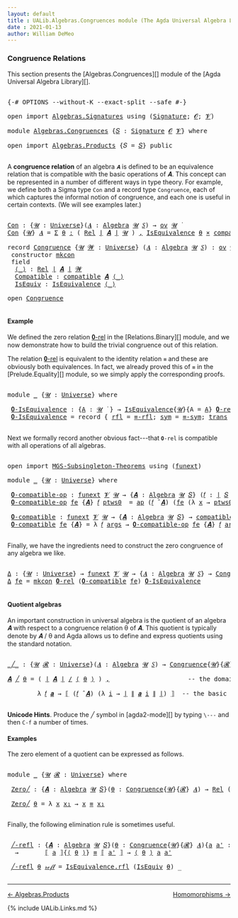 ```yaml
---
layout: default
title : UALib.Algebras.Congruences module (The Agda Universal Algebra Library)
date : 2021-01-13
author: William DeMeo
---
```


### <a id="congruence-relations">Congruence Relations</a>

This section presents the [Algebras.Congruences][] module of the [Agda Universal Algebra Library][].

<pre class="Agda">

<a id="320" class="Symbol">{-#</a> <a id="324" class="Keyword">OPTIONS</a> <a id="332" class="Pragma">--without-K</a> <a id="344" class="Pragma">--exact-split</a> <a id="358" class="Pragma">--safe</a> <a id="365" class="Symbol">#-}</a>

<a id="370" class="Keyword">open</a> <a id="375" class="Keyword">import</a> <a id="382" href="Algebras.Signatures.html" class="Module">Algebras.Signatures</a> <a id="402" class="Keyword">using</a> <a id="408" class="Symbol">(</a><a id="409" href="Algebras.Signatures.html#1299" class="Function">Signature</a><a id="418" class="Symbol">;</a> <a id="420" href="Prelude.Preliminaries.html#5600" class="Generalizable">𝓞</a><a id="421" class="Symbol">;</a> <a id="423" href="Universes.html#262" class="Generalizable">𝓥</a><a id="424" class="Symbol">)</a>

<a id="427" class="Keyword">module</a> <a id="434" href="Algebras.Congruences.html" class="Module">Algebras.Congruences</a> <a id="455" class="Symbol">{</a><a id="456" href="Algebras.Congruences.html#456" class="Bound">𝑆</a> <a id="458" class="Symbol">:</a> <a id="460" href="Algebras.Signatures.html#1299" class="Function">Signature</a> <a id="470" href="Prelude.Preliminaries.html#5600" class="Generalizable">𝓞</a> <a id="472" href="Universes.html#262" class="Generalizable">𝓥</a><a id="473" class="Symbol">}</a> <a id="475" class="Keyword">where</a>

<a id="482" class="Keyword">open</a> <a id="487" class="Keyword">import</a> <a id="494" href="Algebras.Products.html" class="Module">Algebras.Products</a> <a id="512" class="Symbol">{</a><a id="513" class="Argument">𝑆</a> <a id="515" class="Symbol">=</a> <a id="517" href="Algebras.Congruences.html#456" class="Bound">𝑆</a><a id="518" class="Symbol">}</a> <a id="520" class="Keyword">public</a>

</pre>

A **congruence relation** of an algebra `𝑨` is defined to be an equivalence relation that is compatible with the basic operations of 𝑨.  This concept can be represented in a number of different ways in type theory.  For example, we define both a Sigma type `Con` and a record type `Congruence`, each of which captures the informal notion of congruence, and each one is useful in certain contexts. (We will see examples later.)

<pre class="Agda">

<a id="Con"></a><a id="982" href="Algebras.Congruences.html#982" class="Function">Con</a> <a id="986" class="Symbol">:</a> <a id="988" class="Symbol">{</a><a id="989" href="Algebras.Congruences.html#989" class="Bound">𝓤</a> <a id="991" class="Symbol">:</a> <a id="993" href="Agda.Primitive.html#423" class="Function">Universe</a><a id="1001" class="Symbol">}(</a><a id="1003" href="Algebras.Congruences.html#1003" class="Bound">𝑨</a> <a id="1005" class="Symbol">:</a> <a id="1007" href="Algebras.Algebras.html#694" class="Function">Algebra</a> <a id="1015" href="Algebras.Congruences.html#989" class="Bound">𝓤</a> <a id="1017" href="Algebras.Congruences.html#456" class="Bound">𝑆</a><a id="1018" class="Symbol">)</a> <a id="1020" class="Symbol">→</a> <a id="1022" href="Algebras.Products.html#1999" class="Function">ov</a> <a id="1025" href="Algebras.Congruences.html#989" class="Bound">𝓤</a> <a id="1027" href="Universes.html#403" class="Function Operator">̇</a>
<a id="1029" href="Algebras.Congruences.html#982" class="Function">Con</a> <a id="1033" class="Symbol">{</a><a id="1034" href="Algebras.Congruences.html#1034" class="Bound">𝓤</a><a id="1035" class="Symbol">}</a> <a id="1037" href="Algebras.Congruences.html#1037" class="Bound">𝑨</a> <a id="1039" class="Symbol">=</a> <a id="1041" href="MGS-MLTT.html#3074" class="Function">Σ</a> <a id="1043" href="Algebras.Congruences.html#1043" class="Bound">θ</a> <a id="1045" href="MGS-MLTT.html#3074" class="Function">꞉</a> <a id="1047" class="Symbol">(</a> <a id="1049" href="Relations.Binary.html#1718" class="Function">Rel</a> <a id="1053" href="Prelude.Preliminaries.html#13569" class="Function Operator">∣</a> <a id="1055" href="Algebras.Congruences.html#1037" class="Bound">𝑨</a> <a id="1057" href="Prelude.Preliminaries.html#13569" class="Function Operator">∣</a> <a id="1059" href="Algebras.Congruences.html#1034" class="Bound">𝓤</a> <a id="1061" class="Symbol">)</a> <a id="1063" href="MGS-MLTT.html#3074" class="Function">,</a> <a id="1065" href="Relations.Quotients.html#1912" class="Record">IsEquivalence</a> <a id="1079" href="Algebras.Congruences.html#1043" class="Bound">θ</a> <a id="1081" href="MGS-MLTT.html#3515" class="Function Operator">×</a> <a id="1083" href="Algebras.Algebras.html#5347" class="Function">compatible</a> <a id="1094" href="Algebras.Congruences.html#1037" class="Bound">𝑨</a> <a id="1096" href="Algebras.Congruences.html#1043" class="Bound">θ</a>

<a id="1099" class="Keyword">record</a> <a id="Congruence"></a><a id="1106" href="Algebras.Congruences.html#1106" class="Record">Congruence</a> <a id="1117" class="Symbol">{</a><a id="1118" href="Algebras.Congruences.html#1118" class="Bound">𝓤</a> <a id="1120" href="Algebras.Congruences.html#1120" class="Bound">𝓦</a> <a id="1122" class="Symbol">:</a> <a id="1124" href="Agda.Primitive.html#423" class="Function">Universe</a><a id="1132" class="Symbol">}</a> <a id="1134" class="Symbol">(</a><a id="1135" href="Algebras.Congruences.html#1135" class="Bound">𝑨</a> <a id="1137" class="Symbol">:</a> <a id="1139" href="Algebras.Algebras.html#694" class="Function">Algebra</a> <a id="1147" href="Algebras.Congruences.html#1118" class="Bound">𝓤</a> <a id="1149" href="Algebras.Congruences.html#456" class="Bound">𝑆</a><a id="1150" class="Symbol">)</a> <a id="1152" class="Symbol">:</a> <a id="1154" href="Algebras.Products.html#1999" class="Function">ov</a> <a id="1157" href="Algebras.Congruences.html#1120" class="Bound">𝓦</a> <a id="1159" href="Agda.Primitive.html#636" class="Function Operator">⊔</a> <a id="1161" href="Algebras.Congruences.html#1118" class="Bound">𝓤</a> <a id="1163" href="Universes.html#403" class="Function Operator">̇</a>  <a id="1166" class="Keyword">where</a>
 <a id="1173" class="Keyword">constructor</a> <a id="mkcon"></a><a id="1185" href="Algebras.Congruences.html#1185" class="InductiveConstructor">mkcon</a>
 <a id="1192" class="Keyword">field</a>
  <a id="Congruence.⟨_⟩"></a><a id="1200" href="Algebras.Congruences.html#1200" class="Field Operator">⟨_⟩</a> <a id="1204" class="Symbol">:</a> <a id="1206" href="Relations.Binary.html#1718" class="Function">Rel</a> <a id="1210" href="Prelude.Preliminaries.html#13569" class="Function Operator">∣</a> <a id="1212" href="Algebras.Congruences.html#1135" class="Bound">𝑨</a> <a id="1214" href="Prelude.Preliminaries.html#13569" class="Function Operator">∣</a> <a id="1216" href="Algebras.Congruences.html#1120" class="Bound">𝓦</a>
  <a id="Congruence.Compatible"></a><a id="1220" href="Algebras.Congruences.html#1220" class="Field">Compatible</a> <a id="1231" class="Symbol">:</a> <a id="1233" href="Algebras.Algebras.html#5347" class="Function">compatible</a> <a id="1244" href="Algebras.Congruences.html#1135" class="Bound">𝑨</a> <a id="1246" href="Algebras.Congruences.html#1200" class="Field Operator">⟨_⟩</a>
  <a id="Congruence.IsEquiv"></a><a id="1252" href="Algebras.Congruences.html#1252" class="Field">IsEquiv</a> <a id="1260" class="Symbol">:</a> <a id="1262" href="Relations.Quotients.html#1912" class="Record">IsEquivalence</a> <a id="1276" href="Algebras.Congruences.html#1200" class="Field Operator">⟨_⟩</a>

<a id="1281" class="Keyword">open</a> <a id="1286" href="Algebras.Congruences.html#1106" class="Module">Congruence</a>

</pre>



#### <a id="example">Example</a>

We defined the zero relation <a href="https://ualib.gitlab.io/Relations.Binary.html#1993">𝟎-rel</a> in the [Relations.Binary][] module, and we now demonstrate how to build the trivial congruence out of this relation.

The relation <a href="https://ualib.gitlab.io/Relations.Binary.html#1993">𝟎-rel</a> is equivalent to the identity relation `≡` and these are obviously both equivalences. In fact, we already proved this of `≡` in the [Prelude.Equality][] module, so we simply apply the corresponding proofs.

<pre class="Agda">

<a id="1869" class="Keyword">module</a> <a id="1876" href="Algebras.Congruences.html#1876" class="Module">_</a> <a id="1878" class="Symbol">{</a><a id="1879" href="Algebras.Congruences.html#1879" class="Bound">𝓤</a> <a id="1881" class="Symbol">:</a> <a id="1883" href="Agda.Primitive.html#423" class="Function">Universe</a><a id="1891" class="Symbol">}</a> <a id="1893" class="Keyword">where</a>

 <a id="1901" href="Algebras.Congruences.html#1901" class="Function">𝟎-IsEquivalence</a> <a id="1917" class="Symbol">:</a> <a id="1919" class="Symbol">{</a><a id="1920" href="Algebras.Congruences.html#1920" class="Bound">A</a> <a id="1922" class="Symbol">:</a> <a id="1924" href="Algebras.Congruences.html#1879" class="Bound">𝓤</a> <a id="1926" href="Universes.html#403" class="Function Operator">̇</a> <a id="1928" class="Symbol">}</a> <a id="1930" class="Symbol">→</a> <a id="1932" href="Relations.Quotients.html#1912" class="Record">IsEquivalence</a><a id="1945" class="Symbol">{</a><a id="1946" href="Algebras.Congruences.html#1879" class="Bound">𝓤</a><a id="1947" class="Symbol">}{</a><a id="1949" class="Argument">A</a> <a id="1951" class="Symbol">=</a> <a id="1953" href="Algebras.Congruences.html#1920" class="Bound">A</a><a id="1954" class="Symbol">}</a> <a id="1956" href="Relations.Binary.html#2247" class="Function">𝟎-rel</a>
 <a id="1963" href="Algebras.Congruences.html#1901" class="Function">𝟎-IsEquivalence</a> <a id="1979" class="Symbol">=</a> <a id="1981" class="Keyword">record</a> <a id="1988" class="Symbol">{</a> <a id="1990" href="Relations.Quotients.html#1980" class="Field">rfl</a> <a id="1994" class="Symbol">=</a> <a id="1996" href="Prelude.Equality.html#1820" class="Function">≡-rfl</a><a id="2001" class="Symbol">;</a> <a id="2003" href="Relations.Quotients.html#2005" class="Field">sym</a> <a id="2007" class="Symbol">=</a> <a id="2009" href="Prelude.Equality.html#1862" class="Function">≡-sym</a><a id="2014" class="Symbol">;</a> <a id="2016" href="Relations.Quotients.html#2030" class="Field">trans</a> <a id="2022" class="Symbol">=</a> <a id="2024" href="Prelude.Equality.html#1921" class="Function">≡-trans</a> <a id="2032" class="Symbol">}</a>

</pre>

Next we formally record another obvious fact---that `𝟎-rel` is compatible with all operations of all algebras.

<pre class="Agda">

<a id="2173" class="Keyword">open</a> <a id="2178" class="Keyword">import</a> <a id="2185" href="MGS-Subsingleton-Theorems.html" class="Module">MGS-Subsingleton-Theorems</a> <a id="2211" class="Keyword">using</a> <a id="2217" class="Symbol">(</a><a id="2218" href="MGS-FunExt-from-Univalence.html#393" class="Function">funext</a><a id="2224" class="Symbol">)</a>

<a id="2227" class="Keyword">module</a> <a id="2234" href="Algebras.Congruences.html#2234" class="Module">_</a> <a id="2236" class="Symbol">{</a><a id="2237" href="Algebras.Congruences.html#2237" class="Bound">𝓤</a> <a id="2239" class="Symbol">:</a> <a id="2241" href="Agda.Primitive.html#423" class="Function">Universe</a><a id="2249" class="Symbol">}</a> <a id="2251" class="Keyword">where</a>

 <a id="2259" href="Algebras.Congruences.html#2259" class="Function">𝟎-compatible-op</a> <a id="2275" class="Symbol">:</a> <a id="2277" href="MGS-FunExt-from-Univalence.html#393" class="Function">funext</a> <a id="2284" href="Algebras.Congruences.html#472" class="Bound">𝓥</a> <a id="2286" href="Algebras.Congruences.html#2237" class="Bound">𝓤</a> <a id="2288" class="Symbol">→</a> <a id="2290" class="Symbol">{</a><a id="2291" href="Algebras.Congruences.html#2291" class="Bound">𝑨</a> <a id="2293" class="Symbol">:</a> <a id="2295" href="Algebras.Algebras.html#694" class="Function">Algebra</a> <a id="2303" href="Algebras.Congruences.html#2237" class="Bound">𝓤</a> <a id="2305" href="Algebras.Congruences.html#456" class="Bound">𝑆</a><a id="2306" class="Symbol">}</a> <a id="2308" class="Symbol">(</a><a id="2309" href="Algebras.Congruences.html#2309" class="Bound">𝑓</a> <a id="2311" class="Symbol">:</a> <a id="2313" href="Prelude.Preliminaries.html#13569" class="Function Operator">∣</a> <a id="2315" href="Algebras.Congruences.html#456" class="Bound">𝑆</a> <a id="2317" href="Prelude.Preliminaries.html#13569" class="Function Operator">∣</a><a id="2318" class="Symbol">)</a> <a id="2320" class="Symbol">→</a> <a id="2322" href="Algebras.Algebras.html#5130" class="Function">compatible-op</a> <a id="2336" class="Symbol">{</a><a id="2337" class="Argument">𝑨</a> <a id="2339" class="Symbol">=</a> <a id="2341" href="Algebras.Congruences.html#2291" class="Bound">𝑨</a><a id="2342" class="Symbol">}</a> <a id="2344" href="Algebras.Congruences.html#2309" class="Bound">𝑓</a> <a id="2346" href="Relations.Binary.html#2247" class="Function">𝟎-rel</a>
 <a id="2353" href="Algebras.Congruences.html#2259" class="Function">𝟎-compatible-op</a> <a id="2369" href="Algebras.Congruences.html#2369" class="Bound">fe</a> <a id="2372" class="Symbol">{</a><a id="2373" href="Algebras.Congruences.html#2373" class="Bound">𝑨</a><a id="2374" class="Symbol">}</a> <a id="2376" href="Algebras.Congruences.html#2376" class="Bound">𝑓</a> <a id="2378" href="Algebras.Congruences.html#2378" class="Bound">ptws0</a>  <a id="2385" class="Symbol">=</a> <a id="2387" href="MGS-MLTT.html#6613" class="Function">ap</a> <a id="2390" class="Symbol">(</a><a id="2391" href="Algebras.Congruences.html#2376" class="Bound">𝑓</a> <a id="2393" href="Algebras.Algebras.html#2844" class="Function Operator">̂</a> <a id="2395" href="Algebras.Congruences.html#2373" class="Bound">𝑨</a><a id="2396" class="Symbol">)</a> <a id="2398" class="Symbol">(</a><a id="2399" href="Algebras.Congruences.html#2369" class="Bound">fe</a> <a id="2402" class="Symbol">(λ</a> <a id="2405" href="Algebras.Congruences.html#2405" class="Bound">x</a> <a id="2407" class="Symbol">→</a> <a id="2409" href="Algebras.Congruences.html#2378" class="Bound">ptws0</a> <a id="2415" href="Algebras.Congruences.html#2405" class="Bound">x</a><a id="2416" class="Symbol">))</a>

 <a id="2421" href="Algebras.Congruences.html#2421" class="Function">𝟎-compatible</a> <a id="2434" class="Symbol">:</a> <a id="2436" href="MGS-FunExt-from-Univalence.html#393" class="Function">funext</a> <a id="2443" href="Algebras.Congruences.html#472" class="Bound">𝓥</a> <a id="2445" href="Algebras.Congruences.html#2237" class="Bound">𝓤</a> <a id="2447" class="Symbol">→</a> <a id="2449" class="Symbol">{</a><a id="2450" href="Algebras.Congruences.html#2450" class="Bound">𝑨</a> <a id="2452" class="Symbol">:</a> <a id="2454" href="Algebras.Algebras.html#694" class="Function">Algebra</a> <a id="2462" href="Algebras.Congruences.html#2237" class="Bound">𝓤</a> <a id="2464" href="Algebras.Congruences.html#456" class="Bound">𝑆</a><a id="2465" class="Symbol">}</a> <a id="2467" class="Symbol">→</a> <a id="2469" href="Algebras.Algebras.html#5347" class="Function">compatible</a> <a id="2480" href="Algebras.Congruences.html#2450" class="Bound">𝑨</a> <a id="2482" href="Relations.Binary.html#2247" class="Function">𝟎-rel</a>
 <a id="2489" href="Algebras.Congruences.html#2421" class="Function">𝟎-compatible</a> <a id="2502" href="Algebras.Congruences.html#2502" class="Bound">fe</a> <a id="2505" class="Symbol">{</a><a id="2506" href="Algebras.Congruences.html#2506" class="Bound">𝑨</a><a id="2507" class="Symbol">}</a> <a id="2509" class="Symbol">=</a> <a id="2511" class="Symbol">λ</a> <a id="2513" href="Algebras.Congruences.html#2513" class="Bound">𝑓</a> <a id="2515" href="Algebras.Congruences.html#2515" class="Bound">args</a> <a id="2520" class="Symbol">→</a> <a id="2522" href="Algebras.Congruences.html#2259" class="Function">𝟎-compatible-op</a> <a id="2538" href="Algebras.Congruences.html#2502" class="Bound">fe</a> <a id="2541" class="Symbol">{</a><a id="2542" href="Algebras.Congruences.html#2506" class="Bound">𝑨</a><a id="2543" class="Symbol">}</a> <a id="2545" href="Algebras.Congruences.html#2513" class="Bound">𝑓</a> <a id="2547" href="Algebras.Congruences.html#2515" class="Bound">args</a>

</pre>

Finally, we have the ingredients need to construct the zero congruence of any algebra we like.

<pre class="Agda">

<a id="Δ"></a><a id="2675" href="Algebras.Congruences.html#2675" class="Function">Δ</a> <a id="2677" class="Symbol">:</a> <a id="2679" class="Symbol">{</a><a id="2680" href="Algebras.Congruences.html#2680" class="Bound">𝓤</a> <a id="2682" class="Symbol">:</a> <a id="2684" href="Agda.Primitive.html#423" class="Function">Universe</a><a id="2692" class="Symbol">}</a> <a id="2694" class="Symbol">→</a> <a id="2696" href="MGS-FunExt-from-Univalence.html#393" class="Function">funext</a> <a id="2703" href="Algebras.Congruences.html#472" class="Bound">𝓥</a> <a id="2705" href="Algebras.Congruences.html#2680" class="Bound">𝓤</a> <a id="2707" class="Symbol">→</a> <a id="2709" class="Symbol">{</a><a id="2710" href="Algebras.Congruences.html#2710" class="Bound">𝑨</a> <a id="2712" class="Symbol">:</a> <a id="2714" href="Algebras.Algebras.html#694" class="Function">Algebra</a> <a id="2722" href="Algebras.Congruences.html#2680" class="Bound">𝓤</a> <a id="2724" href="Algebras.Congruences.html#456" class="Bound">𝑆</a><a id="2725" class="Symbol">}</a> <a id="2727" class="Symbol">→</a> <a id="2729" href="Algebras.Congruences.html#1106" class="Record">Congruence</a> <a id="2740" href="Algebras.Congruences.html#2710" class="Bound">𝑨</a>
<a id="2742" href="Algebras.Congruences.html#2675" class="Function">Δ</a> <a id="2744" href="Algebras.Congruences.html#2744" class="Bound">fe</a> <a id="2747" class="Symbol">=</a> <a id="2749" href="Algebras.Congruences.html#1185" class="InductiveConstructor">mkcon</a> <a id="2755" href="Relations.Binary.html#2247" class="Function">𝟎-rel</a> <a id="2761" class="Symbol">(</a><a id="2762" href="Algebras.Congruences.html#2421" class="Function">𝟎-compatible</a> <a id="2775" href="Algebras.Congruences.html#2744" class="Bound">fe</a><a id="2777" class="Symbol">)</a> <a id="2779" href="Algebras.Congruences.html#1901" class="Function">𝟎-IsEquivalence</a>

</pre>




#### <a id="quotient-algebras">Quotient algebras</a>

An important construction in universal algebra is the quotient of an algebra 𝑨 with respect to a congruence relation θ of 𝑨.  This quotient is typically denote by 𝑨 / θ and Agda allows us to define and express quotients using the standard notation.

<pre class="Agda">

<a id="_╱_"></a><a id="3129" href="Algebras.Congruences.html#3129" class="Function Operator">_╱_</a> <a id="3133" class="Symbol">:</a> <a id="3135" class="Symbol">{</a><a id="3136" href="Algebras.Congruences.html#3136" class="Bound">𝓤</a> <a id="3138" href="Algebras.Congruences.html#3138" class="Bound">𝓡</a> <a id="3140" class="Symbol">:</a> <a id="3142" href="Agda.Primitive.html#423" class="Function">Universe</a><a id="3150" class="Symbol">}(</a><a id="3152" href="Algebras.Congruences.html#3152" class="Bound">𝑨</a> <a id="3154" class="Symbol">:</a> <a id="3156" href="Algebras.Algebras.html#694" class="Function">Algebra</a> <a id="3164" href="Algebras.Congruences.html#3136" class="Bound">𝓤</a> <a id="3166" href="Algebras.Congruences.html#456" class="Bound">𝑆</a><a id="3167" class="Symbol">)</a> <a id="3169" class="Symbol">→</a> <a id="3171" href="Algebras.Congruences.html#1106" class="Record">Congruence</a><a id="3181" class="Symbol">{</a><a id="3182" href="Algebras.Congruences.html#3136" class="Bound">𝓤</a><a id="3183" class="Symbol">}{</a><a id="3185" href="Algebras.Congruences.html#3138" class="Bound">𝓡</a><a id="3186" class="Symbol">}</a> <a id="3188" href="Algebras.Congruences.html#3152" class="Bound">𝑨</a> <a id="3190" class="Symbol">→</a> <a id="3192" href="Algebras.Algebras.html#694" class="Function">Algebra</a> <a id="3200" class="Symbol">(</a><a id="3201" href="Algebras.Congruences.html#3136" class="Bound">𝓤</a> <a id="3203" href="Agda.Primitive.html#636" class="Function Operator">⊔</a> <a id="3205" href="Algebras.Congruences.html#3138" class="Bound">𝓡</a> <a id="3207" href="Agda.Primitive.html#606" class="Function Operator">⁺</a><a id="3208" class="Symbol">)</a> <a id="3210" href="Algebras.Congruences.html#456" class="Bound">𝑆</a>

<a id="3213" href="Algebras.Congruences.html#3213" class="Bound">𝑨</a> <a id="3215" href="Algebras.Congruences.html#3129" class="Function Operator">╱</a> <a id="3217" href="Algebras.Congruences.html#3217" class="Bound">θ</a> <a id="3219" class="Symbol">=</a> <a id="3221" class="Symbol">(</a> <a id="3223" href="Prelude.Preliminaries.html#13569" class="Function Operator">∣</a> <a id="3225" href="Algebras.Congruences.html#3213" class="Bound">𝑨</a> <a id="3227" href="Prelude.Preliminaries.html#13569" class="Function Operator">∣</a> <a id="3229" href="Relations.Quotients.html#3649" class="Function Operator">/</a> <a id="3231" href="Algebras.Congruences.html#1200" class="Field Operator">⟨</a> <a id="3233" href="Algebras.Congruences.html#3217" class="Bound">θ</a> <a id="3235" href="Algebras.Congruences.html#1200" class="Field Operator">⟩</a> <a id="3237" class="Symbol">)</a> <a id="3239" href="Prelude.Equality.html#463" class="InductiveConstructor Operator">,</a>                     <a id="3261" class="Comment">-- the domain of the quotient algebra</a>

        <a id="3308" class="Symbol">λ</a> <a id="3310" href="Algebras.Congruences.html#3310" class="Bound">𝑓</a> <a id="3312" href="Algebras.Congruences.html#3312" class="Bound">𝒂</a> <a id="3314" class="Symbol">→</a> <a id="3316" href="Relations.Quotients.html#3861" class="Function Operator">⟦</a> <a id="3318" class="Symbol">(</a><a id="3319" href="Algebras.Congruences.html#3310" class="Bound">𝑓</a> <a id="3321" href="Algebras.Algebras.html#2844" class="Function Operator">̂</a> <a id="3323" href="Algebras.Congruences.html#3213" class="Bound">𝑨</a><a id="3324" class="Symbol">)</a> <a id="3326" class="Symbol">(λ</a> <a id="3329" href="Algebras.Congruences.html#3329" class="Bound">i</a> <a id="3331" class="Symbol">→</a> <a id="3333" href="Prelude.Preliminaries.html#13569" class="Function Operator">∣</a> <a id="3335" href="Prelude.Preliminaries.html#13647" class="Function Operator">∥</a> <a id="3337" href="Algebras.Congruences.html#3312" class="Bound">𝒂</a> <a id="3339" href="Algebras.Congruences.html#3329" class="Bound">i</a> <a id="3341" href="Prelude.Preliminaries.html#13647" class="Function Operator">∥</a> <a id="3343" href="Prelude.Preliminaries.html#13569" class="Function Operator">∣</a><a id="3344" class="Symbol">)</a> <a id="3346" href="Relations.Quotients.html#3861" class="Function Operator">⟧</a>  <a id="3349" class="Comment">-- the basic operations of the quotient algebra</a>

</pre>

**Unicode Hints**. Produce the ╱ symbol in [agda2-mode][] by typing `\---` and then `C-f` a number of times.

#### <a id="examples">Examples</a>

The zero element of a quotient can be expressed as follows.

<pre class="Agda">

<a id="3631" class="Keyword">module</a> <a id="3638" href="Algebras.Congruences.html#3638" class="Module">_</a> <a id="3640" class="Symbol">{</a><a id="3641" href="Algebras.Congruences.html#3641" class="Bound">𝓤</a> <a id="3643" href="Algebras.Congruences.html#3643" class="Bound">𝓡</a> <a id="3645" class="Symbol">:</a> <a id="3647" href="Agda.Primitive.html#423" class="Function">Universe</a><a id="3655" class="Symbol">}</a> <a id="3657" class="Keyword">where</a>

 <a id="3665" href="Algebras.Congruences.html#3665" class="Function">Zero╱</a> <a id="3671" class="Symbol">:</a> <a id="3673" class="Symbol">{</a><a id="3674" href="Algebras.Congruences.html#3674" class="Bound">𝑨</a> <a id="3676" class="Symbol">:</a> <a id="3678" href="Algebras.Algebras.html#694" class="Function">Algebra</a> <a id="3686" href="Algebras.Congruences.html#3641" class="Bound">𝓤</a> <a id="3688" href="Algebras.Congruences.html#456" class="Bound">𝑆</a><a id="3689" class="Symbol">}(</a><a id="3691" href="Algebras.Congruences.html#3691" class="Bound">θ</a> <a id="3693" class="Symbol">:</a> <a id="3695" href="Algebras.Congruences.html#1106" class="Record">Congruence</a><a id="3705" class="Symbol">{</a><a id="3706" href="Algebras.Congruences.html#3641" class="Bound">𝓤</a><a id="3707" class="Symbol">}{</a><a id="3709" href="Algebras.Congruences.html#3643" class="Bound">𝓡</a><a id="3710" class="Symbol">}</a> <a id="3712" href="Algebras.Congruences.html#3674" class="Bound">𝑨</a><a id="3713" class="Symbol">)</a> <a id="3715" class="Symbol">→</a> <a id="3717" href="Relations.Binary.html#1718" class="Function">Rel</a> <a id="3721" class="Symbol">(</a><a id="3722" href="Prelude.Preliminaries.html#13569" class="Function Operator">∣</a> <a id="3724" href="Algebras.Congruences.html#3674" class="Bound">𝑨</a> <a id="3726" href="Prelude.Preliminaries.html#13569" class="Function Operator">∣</a> <a id="3728" href="Relations.Quotients.html#3649" class="Function Operator">/</a> <a id="3730" href="Algebras.Congruences.html#1200" class="Field Operator">⟨</a> <a id="3732" href="Algebras.Congruences.html#3691" class="Bound">θ</a> <a id="3734" href="Algebras.Congruences.html#1200" class="Field Operator">⟩</a><a id="3735" class="Symbol">)(</a><a id="3737" href="Algebras.Congruences.html#3641" class="Bound">𝓤</a> <a id="3739" href="Agda.Primitive.html#636" class="Function Operator">⊔</a> <a id="3741" href="Algebras.Congruences.html#3643" class="Bound">𝓡</a> <a id="3743" href="Agda.Primitive.html#606" class="Function Operator">⁺</a><a id="3744" class="Symbol">)</a>

 <a id="3748" href="Algebras.Congruences.html#3665" class="Function">Zero╱</a> <a id="3754" href="Algebras.Congruences.html#3754" class="Bound">θ</a> <a id="3756" class="Symbol">=</a> <a id="3758" class="Symbol">λ</a> <a id="3760" href="Algebras.Congruences.html#3760" class="Bound">x</a> <a id="3762" href="Algebras.Congruences.html#3762" class="Bound">x₁</a> <a id="3765" class="Symbol">→</a> <a id="3767" href="Algebras.Congruences.html#3760" class="Bound">x</a> <a id="3769" href="Prelude.Inverses.html#620" class="Datatype Operator">≡</a> <a id="3771" href="Algebras.Congruences.html#3762" class="Bound">x₁</a>

</pre>

Finally, the following elimination rule is sometimes useful.

<pre class="Agda">

 <a id="3864" href="Algebras.Congruences.html#3864" class="Function">╱-refl</a> <a id="3871" class="Symbol">:</a> <a id="3873" class="Symbol">{</a><a id="3874" href="Algebras.Congruences.html#3874" class="Bound">𝑨</a> <a id="3876" class="Symbol">:</a> <a id="3878" href="Algebras.Algebras.html#694" class="Function">Algebra</a> <a id="3886" href="Algebras.Congruences.html#3641" class="Bound">𝓤</a> <a id="3888" href="Algebras.Congruences.html#456" class="Bound">𝑆</a><a id="3889" class="Symbol">}(</a><a id="3891" href="Algebras.Congruences.html#3891" class="Bound">θ</a> <a id="3893" class="Symbol">:</a> <a id="3895" href="Algebras.Congruences.html#1106" class="Record">Congruence</a><a id="3905" class="Symbol">{</a><a id="3906" href="Algebras.Congruences.html#3641" class="Bound">𝓤</a><a id="3907" class="Symbol">}{</a><a id="3909" href="Algebras.Congruences.html#3643" class="Bound">𝓡</a><a id="3910" class="Symbol">}</a> <a id="3912" href="Algebras.Congruences.html#3874" class="Bound">𝑨</a><a id="3913" class="Symbol">){</a><a id="3915" href="Algebras.Congruences.html#3915" class="Bound">a</a> <a id="3917" href="Algebras.Congruences.html#3917" class="Bound">a&#39;</a> <a id="3920" class="Symbol">:</a> <a id="3922" href="Prelude.Preliminaries.html#13569" class="Function Operator">∣</a> <a id="3924" href="Algebras.Congruences.html#3874" class="Bound">𝑨</a> <a id="3926" href="Prelude.Preliminaries.html#13569" class="Function Operator">∣</a><a id="3927" class="Symbol">}</a>
  <a id="3931" class="Symbol">→</a>       <a id="3939" href="Relations.Quotients.html#3861" class="Function Operator">⟦</a> <a id="3941" href="Algebras.Congruences.html#3915" class="Bound">a</a> <a id="3943" href="Relations.Quotients.html#3861" class="Function Operator">⟧</a><a id="3944" class="Symbol">{</a><a id="3945" href="Algebras.Congruences.html#1200" class="Field Operator">⟨</a> <a id="3947" href="Algebras.Congruences.html#3891" class="Bound">θ</a> <a id="3949" href="Algebras.Congruences.html#1200" class="Field Operator">⟩</a><a id="3950" class="Symbol">}</a> <a id="3952" href="Prelude.Inverses.html#620" class="Datatype Operator">≡</a> <a id="3954" href="Relations.Quotients.html#3861" class="Function Operator">⟦</a> <a id="3956" href="Algebras.Congruences.html#3917" class="Bound">a&#39;</a> <a id="3959" href="Relations.Quotients.html#3861" class="Function Operator">⟧</a> <a id="3961" class="Symbol">→</a> <a id="3963" href="Algebras.Congruences.html#1200" class="Field Operator">⟨</a> <a id="3965" href="Algebras.Congruences.html#3891" class="Bound">θ</a> <a id="3967" href="Algebras.Congruences.html#1200" class="Field Operator">⟩</a> <a id="3969" href="Algebras.Congruences.html#3915" class="Bound">a</a> <a id="3971" href="Algebras.Congruences.html#3917" class="Bound">a&#39;</a>

 <a id="3976" href="Algebras.Congruences.html#3864" class="Function">╱-refl</a> <a id="3983" href="Algebras.Congruences.html#3983" class="Bound">θ</a> <a id="3985" href="Prelude.Inverses.html#634" class="InductiveConstructor">𝓇ℯ𝒻𝓁</a> <a id="3990" class="Symbol">=</a> <a id="3992" href="Relations.Quotients.html#1980" class="Field">IsEquivalence.rfl</a> <a id="4010" class="Symbol">(</a><a id="4011" href="Algebras.Congruences.html#1252" class="Field">IsEquiv</a> <a id="4019" href="Algebras.Congruences.html#3983" class="Bound">θ</a><a id="4020" class="Symbol">)</a> <a id="4022" class="Symbol">_</a>

</pre>

--------------------------------------

[← Algebras.Products](Algebras.Products.html)
<span style="float:right;">[Homomorphisms →](Homomorphisms.html)</span>

{% include UALib.Links.md %}
